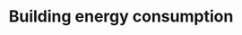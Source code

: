 ---
layout: example
title: 'Building energy consumption'
mycontent: 'jupyter/Building_training.md'
notebook_download: '../jupyter/Building_training.ipynb'
markdown_download: '../jupyter/Building_training.md'
---
